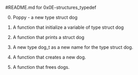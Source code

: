 #README.md for 0x0E-structures_typedef

0. Poppy - a new type struct dog

1. A function that initialize a variable of type struct dog

2. A function that prints a struct dog

3. A new type dog_t as a new name for the type struct dog.

4. A function that creates a new dog.

5. A function that frees dogs.
